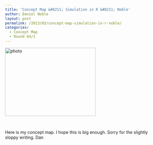 ```yaml
---
title: 'Concept Map &#8211; Simulation in R &#8211; Noble'
author: Daniel Noble
layout: post
permalink: /2013/03/concept-map-simulation-in-r-noble/
categories:
  - Concept Map
  - Round 04/1
---
```

[<img class="alignnone size-medium wp-image-1898" alt="photo" src="http://teaching.software-carpentry.org/wp-content/uploads/2013/03/photo-300x225.jpg" width="300" height="225" />][1]

&nbsp;

Here is my concept map. I hope this is big enough. Sorry for the slightly sloppy writing. Dan

 [1]: http://teaching.software-carpentry.org/wp-content/uploads/2013/03/photo.jpg